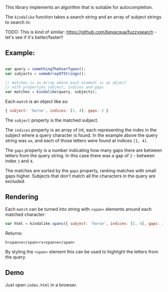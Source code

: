 This library implements an algorithm that is suitable for autocompletion.

The `kindalike` function takes a search string and an array of subject strings to search in:

TODO: This is kind of similar: https://github.com/bevacqua/fuzzysearch - let's see if it's better/faster!!

## Example:

```javascript

var query = somethingTheUserTypes();
var subjects = someArrayOfStrings();

// matches is an Array where each element is an object
// with properties subject, indices and gaps
var matches = kindalike(query, subjects);
```

Each `match` is an object like so:

```javascript
{ subject: 'horse', indices: [1, 4], gaps: 2 }
```

The `subject` property is the matched subject.

The `indices` property is an array of int, each representing the index in the subject
where a query character is found. In the example above the query string was `oe`, and
each of those letters were found at indices `[1, 4]`.

The `gaps` property is a number indicating how many gaps there are between letters from the
query string. In this case there was a gap of `2` - between index `1` and `4`.

The matches are sorted by the `gaps` property, ranking matches with small gaps higher. Subjects that don't
match all the characters in the query are excluded.

## Rendering

Each `match` can be turned into string with `<span>` elements around each matched character:

```javascript
var html = kindalike.spans({ subject: 'horse', indices: [1, 4], gaps: 2 })
```

Returns:

```
h<span>o</span>rs<span>e</span>
```

By styling the `<span>` element this can be used to highlight the letters from the query.

## Demo

Just open `index.html` in a browser.
